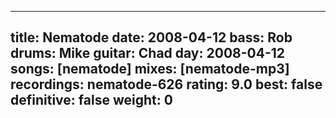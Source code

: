 
---
title: Nematode
date: 2008-04-12
bass:	Rob
drums:	Mike
guitar:	Chad
day: 2008-04-12
songs: [nematode]
mixes: [nematode-mp3]
recordings: nematode-626
rating: 9.0
best: false
definitive: false
weight: 0
---
